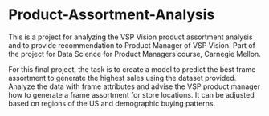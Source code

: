 # Product-Assortment-Analysis
This is a project for analyzing the VSP Vision product assortment analysis and to provide recommendation to Product Manager of VSP Vision. Part of the project for Data Science for Product Managers course, Carnegie Mellon.

For this final project, the task is to create a model to predict the best frame assortment to generate the highest sales using the dataset provided. Analyze the data with frame attributes and advise the VSP product manager how to generate a frame assortment for store locations. It can be adjusted based on regions of the US and demographic buying patterns.
